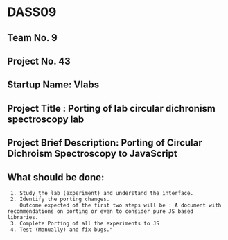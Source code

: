 # DASS09

## Team No. 9
## Project No. 43
## Startup Name: Vlabs
## Project Title : Porting of lab circular dichronism spectroscopy lab
## Project Brief Description: Porting of Circular Dichroism Spectroscopy to JavaScript 
## What should be done:
     1. Study the lab (experiment) and understand the interface.
     2. Identify the porting changes.
        Outcome expected of the first two steps will be : A document with recommendations on porting or even to consider pure JS based libraries. 
     3. Complete Porting of all the experiments to JS
     4. Test (Manually) and fix bugs."